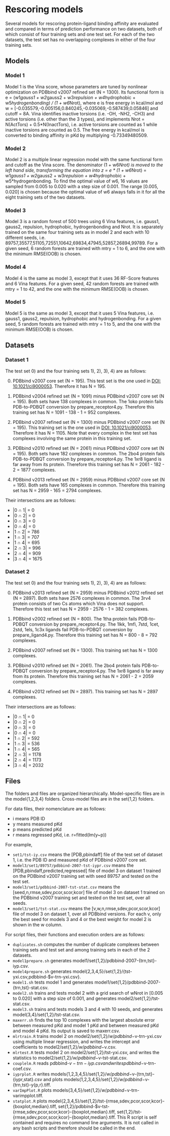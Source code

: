 # Rescoring models

Several models for rescoring protein-ligand binding affinity are evaluated and compared in terms of prediction performance on two datasets, both of which consist of four training sets and one test set. For each of the two datasets, the test set has no overlapping complexes in either of the four training sets.

## Models

### Model 1

Model 1 is the Vina score, whose parameters are tuned by nonlinear optimization on PDBbind v2007 refined set (N = 1300). Its functional form is e = (w1*gauss1 + w2*gauss2 + w3*repulsion + w4*hydrophobic + w5*hydrogenbonding) / (1 + w6*Nrot), where e is free energy in kcal/mol and w = [-0.035579,-0.005156,0.840245,-0.035069,-0.587439,0.05846] and cutoff = 8A. Vina identifies inactive torsions (i.e. -OH, -NH2, -CH3) and active torsions (i.e. other than the 3 types), and implements Nrot = N(ActTors) + 0.5*N(InactTors), i.e. active torsions are counted as 1 while inactive torsions are counted as 0.5. The free energy in kcal/mol is converted to binding affinity in pKd by multiplying -0.73349480509.

### Model 2

Model 2 is a multiple linear regression model with the same functional form and cutoff as the Vina score. The denominator (1 + w6*Nrot) is moved to the left hand side, transforming the equation into z = e * (1 + w6*Nrot) = w1*gauss1 + w2*gauss2 + w3*repulsion + w4*hydrophobic + w5*hydrogenbonding. To find the optimal value of w6, 16 values are sampled from 0.005 to 0.020 with a step size of 0.001. The range [0.005, 0.020] is chosen because the optimal value of w6 always falls in it for all the eight training sets of the two datasets.

### Model 3

Model 3 is a random forest of 500 trees using 6 Vina features, i.e. gauss1, gauss2, repulsion, hydrophobic, hydrogenbonding and Nrot. It is separately trained on the same four training sets as in model 2 and each with 10 different seeds, i.e. 89757,35577,51105,72551,10642,69834,47945,52857,26894,99789. For a given seed, 6 random forests are trained with mtry = 1 to 6, and the one with the minimum RMSE(OOB) is chosen.

### Model 4

Model 4 is the same as model 3, except that it uses 36 RF-Score features and 6 Vina features. For a given seed, 42 random forests are trained with mtry = 1 to 42, and the one with the minimum RMSE(OOB) is chosen.

### Model 5

Model 5 is the same as model 3, except that it uses 5 Vina features, i.e. gauss1, gauss2, repulsion, hydrophobic and hydrogenbonding. For a given seed, 5 random forests are trained with mtry = 1 to 5, and the one with the minimum RMSE(OOB) is chosen.

## Datasets

### Dataset 1

The test set 0) and the four training sets 1), 2), 3), 4) are as follows:

0) PDBbind v2007 core set (N = 195). This test set is the one used in [DOI: 10.1021/ci9000053]. Therefore it has N = 195.

1) PDBbind v2004 refined set (N = 1091) minus PDBbind v2007 core set (N = 195). Both sets have 138 complexes in common. The 1oko protein fails PDB-to-PDBQT conversion by prepare_receptor4.py. Therefore this training set has N = 1091 - 138 - 1 = 952 complexes.

2) PDBbind v2007 refined set (N = 1300) minus PDBbind v2007 core set (N = 195). This training set is the one used in [DOI: 10.1021/ci9000053]. Therefore it has N = 1105. Note that every complex in the test set has complexes involving the same protein in this training set.

3) PDBbind v2010 refined set (N = 2061) minus PDBbind v2007 core set (N = 195). Both sets have 182 complexes in common. The 2bo4 protein fails PDB-to-PDBQT conversion by prepare_receptor4.py. The 1xr8 ligand is far away from its protein. Therefore this training set has N = 2061 - 182 - 2 = 1877 complexes.

4) PDBbind v2013 refined set (N = 2959) minus PDBbind v2007 core set (N = 195). Both sets have 165 complexes in common. Therefore this training set has N = 2959 - 165 = 2794 complexes.

Their intersections are as follows:

* |0 ∩ 1| = 0
* |0 ∩ 2| = 0
* |0 ∩ 3| = 0
* |0 ∩ 4| = 0
* |1 ∩ 2| = 786
* |1 ∩ 3| = 707
* |1 ∩ 4| = 695
* |2 ∩ 3| = 996
* |2 ∩ 4| = 909
* |3 ∩ 4| = 1675

### Dataset 2

The test set 0) and the four training sets 1), 2), 3), 4) are as follows:

0) PDBbind v2013 refined set (N = 2959) minus PDBbind v2012 refined set (N = 2897). Both sets have 2576 complexes in common. The 3rv4 protein consists of two Cs atoms which Vina does not support. Therefore this test set has N = 2959 - 2576 - 1 = 382 complexes.

1) PDBbind v2002 refined set (N = 800). The 1tha protein fails PDB-to-PDBQT conversion by prepare_receptor4.py. The 1lkk, 1mfi, 7std, 1cet, 2std, 1els, 1c3x ligands fail PDB-to-PDBQT conversion by prepare_ligand4.py. Therefore this training set has N = 800 - 8 = 792 complexes.

2) PDBbind v2007 refined set (N = 1300). This training set has N = 1300 complexes.

3) PDBbind v2010 refined set (N = 2061). The 2bo4 protein fails PDB-to-PDBQT conversion by prepare_receptor4.py. The 1xr8 ligand is far away from its protein. Therefore this training set has N = 2061 - 2 = 2059 complexes.

4) PDBbind v2012 refined set (N = 2897). This training set has N = 2897 complexes.

Their intersections are as follows:

* |0 ∩ 1| = 0
* |0 ∩ 2| = 0
* |0 ∩ 3| = 0
* |0 ∩ 4| = 0
* |1 ∩ 2| = 592
* |1 ∩ 3| = 536
* |1 ∩ 4| = 565
* |2 ∩ 3| = 1178
* |2 ∩ 4| = 1173
* |3 ∩ 4| = 2032

## Files

The folders and files are organized hierarchically. Model-specific files are in the model{1,2,3,4} folders. Cross-model files are in the set{1,2} folders.

For data files, their nomenclature are as follows:

* i means PDB ID
* y means measured pKd
* p means predicted pKd
* r means regressed pKd, i.e. r=fitted(lm(y~p))

For example,

* `set1/tst-iy.csv` means the [PDB,pbindaff] file of the test set of dataset 1, i.e. the PDB ID and measured pKd of PDBbind v2007 core set.
* `model3/set1/89757/pdbbind-2007-tst-iypr.csv` means the [PDB,pbindaff,predicted,regressed] file of model 3 on dataset 1 trained on the PDBbind v2007 training set with seed 89757 and tested on the test set.
* `model3/set1/pdbbind-2007-tst-stat.csv` means the [seed,n,rmse,sdev,pcor,scor,kcor] file of model 3 on dataset 1 trained on the PDBbind v2007 training set and tested on the test set, over all seeds.
* `model3/set1/tst-stat.csv` means the [v,w,n,rmse,sdev,pcor,scor,kcor] file of model 3 on dataset 1, over all PDBbind versions. For each v, only the best seed for models 3 and 4 or the best weight for model 2 is shown in the w column.

For script files, their functions and execution orders are as follows:

* `duplicates.sh` computes the number of duplicate complexes between training sets and test set and among training sets in each of the 2 datasets.
* `model1prepare.sh` generates model1/set{1,2}/pdbbind-2007-{trn,tst}-iyp.csv.
* `model4prepare.sh` generates model{2,3,4,5}/set{1,2}/{tst-yxi.csv,pdbbind-$v-trn-yxi.csv}.
* `model1.sh` tests model 1 and generates model1/set{1,2}/pdbbind-2007-{trn,tst}-stat.csv.
* `model2.sh` trains and tests model 2 with a grid search of wNrot in [0.005 to 0.020] with a step size of 0.001, and generates model2/set{1,2}/tst-stat.csv.
* `model3.sh` trains and tests models 3 and 4 with 10 seeds, and generates model{3,4}/set{1,2}/tst-stat.csv.
* `maxerr.sh` finds the top 10 complexes with the largest absolute error between measured pKd and model 1 pKd and between measured pKd and model 4 pKd. Its output is saved to maxerr.csv.
* `mlrtrain.R` trains model 2 on model2/set{1,2}/$w/pdbbind-$v-trn-yxi.csv using multiple linear regression, and writes the intercept and coefficients to model2/set{1,2}/$w/pdbbind-$v.csv.
* `mlrtest.R` tests model 2 on model2/set{1,2}/tst-yxi.csv, and writes the statistics to model2/set{1,2}/$w/pdbbind-$v-tst-stat.csv.
* `couplelm.R` reads pdbbind-$v-trn-iyp.csv and writes pdbbind-$v-trn-coef.csv.
* `iyprplot.R` writes models{1,2,3,4,5}/set{1,2}/$w/pdbbind-$v-{trn,tst}-{iypr,stat}.csv and plots models{1,2,3,4,5}/set{1,2}/$w/pdbbind-$v-{trn,tst}-y{p,r}.tiff.
* `varImpPlot.R` plots models{3,4,5}/set{1,2}/$w/pdbbind-$v-trn-varimpplot.tiff.
* `statplot.R` plots model{2,3,4,5}/set{1,2}/tst-{rmse,sdev,pcor,scor,kcor}-{boxplot,median}.tiff, set{1,2}/pdbbind-$v-tst-{rmse,sdev,pcor,scor,kcor}-{boxplot,median}.tiff, set{1,2}/tst-{rmse,sdev,pcor,scor,kcor}-{boxplot,median}.tiff. This R script is self contained and requires no command line arguments. It is not called in any bash scripts and therefore should be called in the end.

[DOI: 10.1021/ci9000053]: http://dx.doi.org/10.1021/ci9000053
